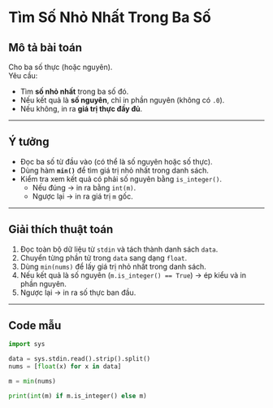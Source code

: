 #  Tìm Số Nhỏ Nhất Trong Ba Số

##  Mô tả bài toán
Cho ba số thực (hoặc nguyên).  
Yêu cầu:  
- Tìm **số nhỏ nhất** trong ba số đó.  
- Nếu kết quả là **số nguyên**, chỉ in phần nguyên (không có `.0`).  
- Nếu không, in ra **giá trị thực đầy đủ**.

---

##  Ý tưởng
- Đọc ba số từ đầu vào (có thể là số nguyên hoặc số thực).  
- Dùng hàm **`min()`** để tìm giá trị nhỏ nhất trong danh sách.  
- Kiểm tra xem kết quả có phải số nguyên bằng `is_integer()`.  
  - Nếu đúng → in ra bằng `int(m)`.  
  - Ngược lại → in ra giá trị `m` gốc.

---

##  Giải thích thuật toán
1. Đọc toàn bộ dữ liệu từ `stdin` và tách thành danh sách `data`.  
2. Chuyển từng phần tử trong `data` sang dạng `float`.  
3. Dùng `min(nums)` để lấy giá trị nhỏ nhất trong danh sách.  
4. Nếu kết quả là số nguyên (`m.is_integer() == True`) → ép kiểu và in phần nguyên.  
5. Ngược lại → in ra số thực ban đầu.

---

##  Code mẫu

```python
import sys

data = sys.stdin.read().strip().split()
nums = [float(x) for x in data]

m = min(nums)

print(int(m) if m.is_integer() else m)
